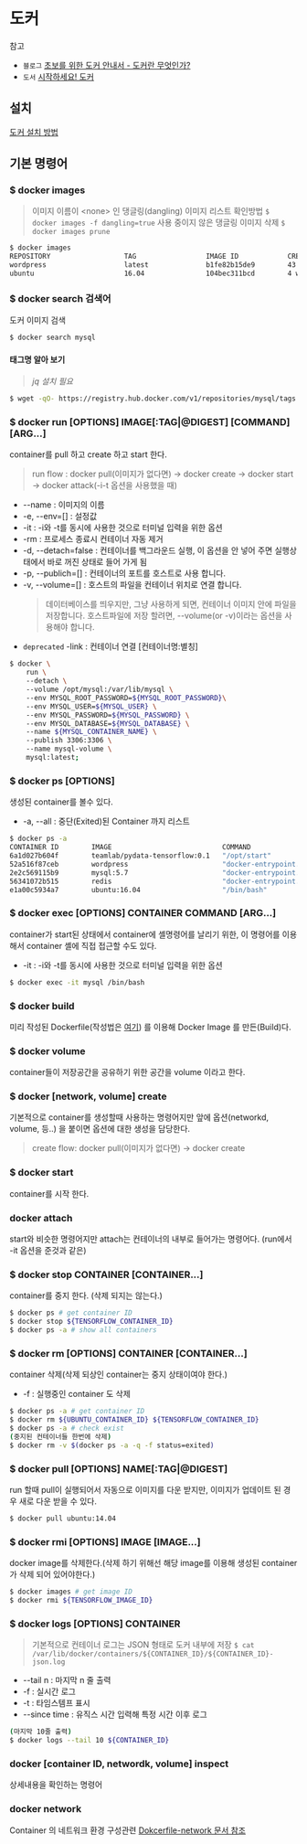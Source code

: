 도커
========

참고
- ``블로그`` [초보를 위한 도커 안내서 - 도커란 무엇인가?](https://subicura.com/2017/01/19/docker-guide-for-beginners-1.html)
- ``도서`` [시작하세요! 도커](http://www.kyobobook.co.kr/product/detailViewKor.laf?ejkGb=KOR&mallGb=KOR&barcode=9791158390617&orderClick=LAG&Kc=)

## 설치
[도커 설치 방법](/Docker/Docker-설치.md)

## 기본 명령어

### $ docker images
> 이미지 이름이 \<none> 인 댕글링(dangling) 이미지 리스트 확인방법
> `$ docker images -f dangling=true`
> 사용 중이지 않은 댕글링 이미지 삭제
> `$ docker images prune`

```sh
$ docker images
REPOSITORY                  TAG                 IMAGE ID            CREATED             SIZE
wordpress                   latest              b1fe82b15de9        43 hours ago        400.2 MB
ubuntu                      16.04               104bec311bcd        4 weeks ago         129 MB
```

### $ docker search 검색어
도커 이미지 검색

```bash
$ docker search mysql
```

#### 태그명 알아 보기

> *jq 설치 필요*

```bash
$ wget -qO- https://registry.hub.docker.com/v1/repositories/mysql/tags | jq '.[].name'
```

### $ docker run [OPTIONS] IMAGE[:TAG|@DIGEST] [COMMAND] [ARG...]
container를 pull 하고 create 하고 start 한다.
> run flow : docker pull(이미지가 없다면) -> docker create -> docker start -> docker attack(-i-t 옵션을 사용했을 때)

- --name : 이미지의 이름
- -e, --env=[] : 설정값
- -it : -i와 -t를 동시에 사용한 것으로 터미널 입력을 위한 옵션
- -rm : 프로세스 종료시 컨테이너 자동 제거
- -d, --detach=false : 컨테이너를 백그라운드 실행, 이 옵션을 안 넣어 주면 실행상태에서 바로 꺼진 상태로 들어 가게 됨
- -p, --publich=[] : 컨테이너의 포트를 호스트로 사용 합니다.
- -v, --volume=[] : 호스트의 파일을 컨테이너 위치로 연결 합니다.
    > 데이터베이스를 띄우지만, 그냥 사용하게 되면, 컨테이너 이미지 안에 파일을 저장합니다.
    > 호스트파일에 저장 할려면, --volume(or -v)이라는 옵션을 사용해야 합니다.
- ``deprecated`` -link : 컨테이너 연결 [컨테이너명:별칭]
```bash
$ docker \ 
    run \ 
    --detach \ 
    --volume /opt/mysql:/var/lib/mysql \ 
    --env MYSQL_ROOT_PASSWORD=${MYSQL_ROOT_PASSWORD}\ 
    --env MYSQL_USER=${MYSQL_USER} \ 
    --env MYSQL_PASSWORD=${MYSQL_PASSWORD} \ 
    --env MYSQL_DATABASE=${MYSQL_DATABASE} \ 
    --name ${MYSQL_CONTAINER_NAME} \ 
    --publish 3306:3306 \ 
    --name mysql-volume \ 
    mysql:latest;
```

### $ docker ps [OPTIONS]
생성된 container를 볼수 있다.

- -a, --all : 중단(Exited)된 Container 까지 리스트

```sh
$ docker ps -a
CONTAINER ID        IMAGE                           COMMAND                  CREATED             STATUS                      PORTS                                                    NAMES
6a1d027b604f        teamlab/pydata-tensorflow:0.1   "/opt/start"             2 minutes ago       Up 2 minutes                0.0.0.0:6006->6006/tcp, 22/tcp, 0.0.0.0:8888->8888/tcp   desperate_keller
52a516f87ceb        wordpress                       "docker-entrypoint.sh"   9 minutes ago       Up 9 minutes                0.0.0.0:8080->80/tcp                                     happy_curran
2e2c569115b9        mysql:5.7                       "docker-entrypoint.sh"   10 minutes ago      Up 10 minutes               0.0.0.0:3306->3306/tcp                                   mysql
56341072b515        redis                           "docker-entrypoint.sh"   18 minutes ago      Up 10 minutes               0.0.0.0:1234->6379/tcp                                   furious_tesla
e1a00c5934a7        ubuntu:16.04                    "/bin/bash"              32 minutes ago      Exited (0) 32 minutes ago                                                            berserk_visvesvaraya
```

### $ docker exec [OPTIONS] CONTAINER COMMAND [ARG...]
container가 start된 상태에서 container에 셸명령어를 날리기 위한, 이 명령어를 이용해서 container 셸에 직접 접근할 수도 있다.

- -it : -i와 -t를 동시에 사용한 것으로 터미널 입력을 위한 옵션

```sh
$ docker exec -it mysql /bin/bash
```

### $ docker build
미리 작성된 Dockerfile(작성법은 [여기](./Dockerfile-작성법.md)) 를 이용해 Docker Image 를 만든(Build)다.

### $ docker volume
container들이 저장공간을 공유하기 위한 공간을 volume 이라고 한다.

### $ docker [network, volume] create
기본적으로 container를 생성할때 사용하는 명령어지만 앞에 옵션(networkd, volume, 등..) 을 붙이면 옵션에 대한 생성을 담당한다.
> create flow: docker pull(이미지가 없다면) -> docker create

### $ docker start
container를 시작 한다.

### docker attach
start와 비슷한 명령어지만 attach는 컨테이너의 내부로 들어가는 명령어다. (run에서 -it 옵션을 준것과 같은)

### $ docker stop CONTAINER [CONTAINER...]
container를 중지 한다. (삭제 되지는 않는다.)

```sh
$ docker ps # get container ID
$ docker stop ${TENSORFLOW_CONTAINER_ID}
$ docker ps -a # show all containers
```

### $ docker rm [OPTIONS] CONTAINER [CONTAINER...]
container 삭제(삭제 되상인 container는 중지 상태이여야 한다.)

- -f : 실행중인 container 도 삭제
```sh
$ docker ps -a # get container ID
$ docker rm ${UBUNTU_CONTAINER_ID} ${TENSORFLOW_CONTAINER_ID}
$ docker ps -a # check exist
(중지된 컨테이너들 한번에 삭제)
$ docker rm -v $(docker ps -a -q -f status=exited)
```

### $ docker pull [OPTIONS] NAME[:TAG|@DIGEST]
run 할때 pull이 실행되어서 자동으로 이미지를 다운 받지만, 이미지가 업데이트 된 경우 새로 다운 받을 수 있다.

```sh
$ docker pull ubuntu:14.04
```

### $ docker rmi [OPTIONS] IMAGE [IMAGE...]
docker image를 삭제한다.(삭제 하기 위해선 해당 image를 이용해 생성된 container가 삭제 되어 있어야한다.)
```sh
$ docker images # get image ID
$ docker rmi ${TENSORFLOW_IMAGE_ID}
```

### $ docker logs [OPTIONS] CONTAINER
> 기본적으로 컨테이너 로그는 JSON 형태로 도커 내부에 저장
> `$ cat /var/lib/docker/containers/${CONTAINER_ID}/${CONTAINER_ID}-json.log`
- --tail n : 마지막 n 줄 출력
- -f : 실시간 로그
- -t : 타임스템프 표시
- --since time : 유직스 시간 입력해 특정 시간 이후 로그

```sh
(마지막 10줄 출력)
$ docker logs --tail 10 ${CONTAINER_ID}
```

### docker [container ID, networdk, volume] inspect
상세내용을 확인하는 명령어

### docker network
Container 의 네트워크 환경 구성관련
[Dokcerfile-network 문서 참조](./Docker-network.md)